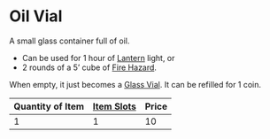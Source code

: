 # Oil Vial

A small glass container full of oil.
- Can be used for 1 hour of [Lantern](../25%20Coins/Lantern.md) light, or 
- 2 rounds of a 5’ cube of [Fire Hazard](../../../../Hazards/Elemental.md#Fire).

When empty, it just becomes a [Glass Vial](Glass%20Vial.md). It can be refilled for 1 coin.

| Quantity of Item | [Item Slots](../../../../../Player%20Characters/Derived%20Statistics/Item%20Slots.md) | Price |
| ---------------- | ------------------------------------------------------------------------------------- | ----- |
| 1                | 1                                                                                     | 10    |
